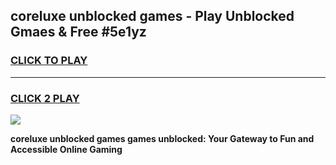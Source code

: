 
## coreluxe unblocked games - Play Unblocked Gmaes & Free #5e1yz
<h3>
<a href="https://news.freeplayer.one?title=coreluxe_unblocked_games&ref=03M">CLICK TO PLAY</a></h3>
<hr>

<h3>
<a href="https://news.freeplayer.one?title=coreluxe_unblocked_games&ref=03M">CLICK 2 PLAY</a>
  
</h3>

<a href="https://news.freeplayer.one?title=coreluxe_unblocked_games&ref=03M"><img src="https://clearcache.store/games.png"></a>


**coreluxe unblocked games games unblocked: Your Gateway to Fun and Accessible Online Gaming**
